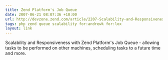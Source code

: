 ```yaml
---
title: Zend Platform's Job Queue
date: 2007-06-21 08:07:36 +10:00
url: http://devzone.zend.com/article/2207-Scalability-and-Responsiveness-with-Zend-Platforms-Job-Queue
tags: php zend queue scalability for:andrewk for:lox
layout: link
---
```

Scalability and Responsiveness with Zend Platform's Job Queue - allowing tasks to be performed on other machines, scheduling tasks to a future time and more.
